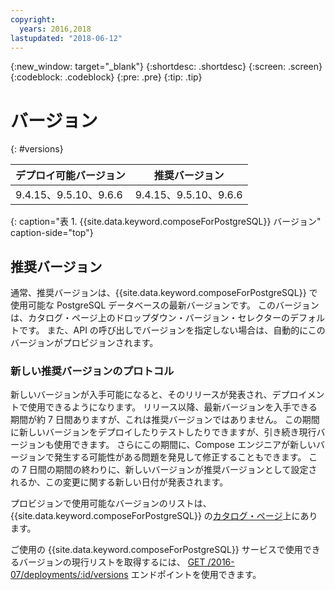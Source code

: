 ```yaml
---
copyright:
  years: 2016,2018
lastupdated: "2018-06-12"
---
```


{:new_window: target="_blank"}
{:shortdesc: .shortdesc}
{:screen: .screen}
{:codeblock: .codeblock}
{:pre: .pre}
{:tip: .tip}

# バージョン
{: #versions}

デプロイ可能バージョン | 推奨バージョン
----------|-----------
9.4.15、9.5.10、9.6.6 | 9.4.15、9.5.10、9.6.6
{: caption="表 1. {{site.data.keyword.composeForPostgreSQL}} バージョン" caption-side="top"}

## 推奨バージョン

通常、推奨バージョンは、{{site.data.keyword.composeForPostgreSQL}} で使用可能な PostgreSQL データベースの最新バージョンです。 このバージョンは、カタログ・ページ上のドロップダウン・バージョン・セレクターのデフォルトです。 また、API の呼び出しでバージョンを指定しない場合は、自動的にこのバージョンがプロビジョンされます。

### 新しい推奨バージョンのプロトコル

新しいバージョンが入手可能になると、そのリリースが発表され、デプロイメントで使用できるようになります。 リリース以降、最新バージョンを入手できる期間が約 7 日間ありますが、これは推奨バージョンではありません。 この期間に新しいバージョンをデプロイしたりテストしたりできますが、引き続き現行バージョンも使用できます。 さらにこの期間に、Compose エンジニアが新しいバージョンで発生する可能性がある問題を発見して修正することもできます。 この 7 日間の期間の終わりに、新しいバージョンが推奨バージョンとして設定されるか、この変更に関する新しい日付が発表されます。

プロビジョンで使用可能なバージョンのリストは、{{site.data.keyword.composeForPostgreSQL}} の[カタログ・ページ](https://console.{DomainName}/catalog/services/compose-for-postgresql)上にあります。

ご使用の {{site.data.keyword.composeForPostgreSQL}} サービスで使用できるバージョンの現行リストを取得するには、
[GET /2016-07/deployments/:id/versions](https://apidocs.compose.com/v1.0/reference#2016-07-get-deployments-versions) エンドポイントを使用できます。
